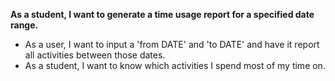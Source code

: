 **As a student, I want to generate a time usage report for a specified date range.**
- As a user, I want to input a 'from DATE' and 'to DATE' and have it report all activities between those dates.
- As a student, I want to know which activities I spend most of my time on.

